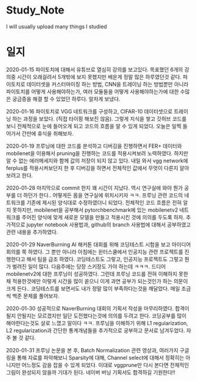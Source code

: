 # Study_Note
I will usually  upload many things I studied

# 일지
2020-01-15 파이토치에 대해서 유튜브로 열심히 강의를 보고있다. 목표했던 6개의 강의중 시간이 오래걸려서 5개밖에 보지 못했지만 배운게 정말 많은 하루였던것 같다. 파이토치로 데이터셋을 커스터마이징 하는 방법, CNN을 트레이닝 하는 방법뿐만 아니라 파이토치를 어떻게 사용해야하는가, 여러 모듈들을 어떻게 사용해야하는가에 대한 수많은 궁금증을 해결 할 수 있었던 하루다. 알차게 보냈다.

2020-01-16 파이토치로 VGG 네트워크를 구성하고, CIFAR-10 데이터셋으로 트레이닝 하는 과정을 보았다. (직접 타이핑 해보진 않음). 그렇게 지식을 쌓고 깃허브 코드를 보니 전체적으로 눈에 들어오게 되고 코드의 흐름을 알 수 있게 되었다. 오늘은 일찍 들어가서 간만에 휴식을 취해보자.

2020-01-19 프루닝에 대한 코드를 분석하고 디버깅을 진행하면서 FER+ 데이터와 mobilenet을 이용해서 pruning을 진행하는 코드를 적용시켜보려 노력하였다. 하지만 알 수 없는 에러메세지와 함께 값의 저장이 되지 않고 있다. 내일 와서 vgg network에 ferplus를 적용시켜보던지 한 후 디버깅을 하면서 전체적인 값에서 무엇이 다른지 알아보려고 한다.

2020-01-28 마지막으로 commit 한지 꽤 시간이 지났다. 역시 연구실에 와야 뭔가 공부를 더 하던가 한다.. 어떻게든 몸을 연구실에 위치시키자 ㅋㅋ.
프루닝 관련 코드의 네트워크를 기존에 제시된 양식대로 수정하였더니 되었다. 전체적인 코드 흐름은 전혀 알지 못하지만, mobilenet을 공부해서 pytorchbenchmark에 있는 mobilenetv2 네트워크를 주어진 양식에 맞게 새로운 모델을 만들고 적용시킨 것에 의의를 두도록 하자.
추가적으로 jupyter notebook 사용법과, github의 branch 사용법에 대해서 공부하였고 관련 내용을 추가하였다.

2020-01-29 NaverBurning AI 해커톤 대회를 위해 코딩테스트 시험을 보고 아이디어 회의를 쭉 하였다. 그 뿐만 아니라 아침에는 윈터스쿨에서 인공지능 관련 프로젝트를 진행한다고 해서 팀을 급조 하였다. 코딩테스트도 그렇고, 인공지능 프로젝트도 그렇고 뭔가 벌려진 일이 많다. 다음주에는 당장 스키장도 가야 하는데 ㅋㅋㅋ. 드디어 mobilenetv2에 대한 프루닝이 성공하였다. 그런데 프루닝 코드를 전혀 이해하지 못한채 적용한것에만 이렇게 시간을 많이 쏟으니 이게 과연 공부가 되는것인가 하는 의문이 크게 든다.. 코딩테스트를 보면서도 내가 정말 많이 부족하다는것을 깨달았다. 매일 조금씩 백준 문제를 풀어보자.

2020-01-30 성공적으로 NaverBurning 대회의 기획서 작성을 마무리하였다. 합격이 될지 안될지는 모르겠지만 일단 도전했다는것에 의의를 두려고 한다. 코딩공부를 많이 해야한다는것도 살로 느꼈고 말이다 ㅋㅋ. 프루닝을 이해하기 위해 L1 regularization, L2 regularization과 간단한 통계개념들을 추가적으로 궁부하고 문서로 남겨두었다. 자주 볼 것 같다.

2020-01-31 프루닝 논문을 본 후, Batch Normalization 관련 영상과, 여러가지 구글링을 통해 자료를 파악해보니 Sparsity에 대해, Channel select에 대해서 정확히는 아니지만 어느정도 감을 잡을 수 있게 되었다. 이대로 vggprune만 다시 본다면 전체적인 그림이 완성되지 않을까 기대가 된다. 네이버 버닝 기획서도 합격하길 기원한다!!
